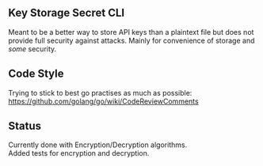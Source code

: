 Key Storage Secret CLI
------------------------

Meant to be a better way to store API keys than a plaintext
file but does not provide full security against attacks. Mainly for 
convenience of storage and *some* security. 

Code Style
---------------------------------
Trying to stick to best go practises as much as possible:
https://github.com/golang/go/wiki/CodeReviewComments 

Status
-------------------------------------
Currently done with Encryption/Decryption algorithms. <br>
Added tests for encryption and decryption.
